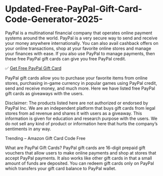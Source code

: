 # Updated-Free-PayPal-Gift-Card-Code-Generator-2025-
PayPal is a multinational financial company that operates online payment systems around the world. PayPal is a very secure way to send and receive your money anywhere internationally. You can also avail cashback offers on your online transactions, shop at your favorite  online stores and manage your finances with ease. If you also use PayPal to manage payments, then these free PayPal gift cards can give you free PayPal credit.

✅ [Get Free PayPal Gift Card](https://cash.megaofferus.xyz/)

PayPal gift cards allow you to purchase your favorite items from online stores, purchasing in-game currency in popular games using PayPal credit, send and receive money, and much more. Here we have listed free PayPal gift cards as giveaways with the users.

Disclaimer: The products listed here are not authorized or endorsed by PayPal Inc. We are an independent platform that buys gift cards from legal stores from ad revenue and shares it with users as a giveaway. This information is given for education and research purpose with the users. We do not sell any kind of product or information here that hurts the company’s sentiments in any way.

Trending – Amazon Gift Card Code Free

What are PayPal Gift Cards?
PayPal gift cards are 16-digit prepaid gift vouchers that allow users to make online payments and shop at stores that accept PayPal payments. It also works like other gift cards in that a small amount of funds are deposited. You can redeem gift cards only on PayPal which transfers your gift card balance to PayPal wallet.
